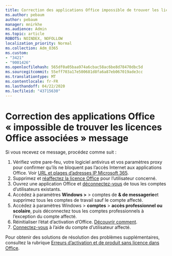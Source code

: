 ```yaml
---
title: Correction des applications Office impossible de trouver les licences Office associées message
ms.author: pebaum
author: pebaum
manager: mnirkhe
ms.audience: Admin
ms.topic: article
ROBOTS: NOINDEX, NOFOLLOW
localization_priority: Normal
ms.collection: Adm_O365
ms.custom:
- "3421"
- "9001426"
ms.openlocfilehash: 565df0a05baa974a6cbac58ac6be8d78470dbc5d
ms.sourcegitcommit: 55eff703a17e500681d8fa6a87eb067019ade3cc
ms.translationtype: MT
ms.contentlocale: fr-FR
ms.lasthandoff: 04/22/2020
ms.locfileid: "43715630"
---
```

# <a name="fixing-the-office-apps-couldnt-find-office-licenses-associated-message"></a>Correction des applications Office « impossible de trouver les licences Office associées » message

Si vous recevez ce message, procédez comme suit :

1. Vérifiez votre pare-feu, votre logiciel antivirus et vos paramètres proxy pour confirmer qu’ils ne bloquent pas l’accès Internet aux applications Office. Voir [URL et plages d’adresses IP Microsoft 365](https://docs.microsoft.com/office365/enterprise/urls-and-ip-address-ranges).
2. Supprimez et [réaffectez la licence Office](https://docs.microsoft.com/office365/admin/manage/assign-licenses-to-users) pour l’utilisateur concerné. 
3. Ouvrez une application Office et [déconnectez-vous](https://support.office.com/article/5a20dc11-47e9-4b6f-945d-478cb6d92071) de tous les comptes d’utilisateurs existants.
4. Accédez à paramètres **Windows >** > comptes de **& de messagerie**et supprimez tous les comptes de travail sauf le compte affecté.
5. Accédez à paramètres Windows > **comptes** > **accès professionnel ou scolaire**, puis déconnectez tous les comptes professionnels à l’exception du compte affecté.
6. Réinitialiser l’état d’activation d’Office. [Découvrir comment](https://docs.microsoft.com/office365/troubleshoot/activation/reset-office-365-proplus-activation-state).
7. [Connectez-vous](https://support.office.com/article/628ea040-f265-49de-b986-be09c3ebf8a9) à l’aide du compte d’utilisateur affecté.

Pour obtenir des solutions de résolution des problèmes supplémentaires, consultez la rubrique [Erreurs d’activation et de produit sans licence dans Office](https://support.office.com/Article/0d23d3c0-c19c-4b2f-9845-5344fedc4380).